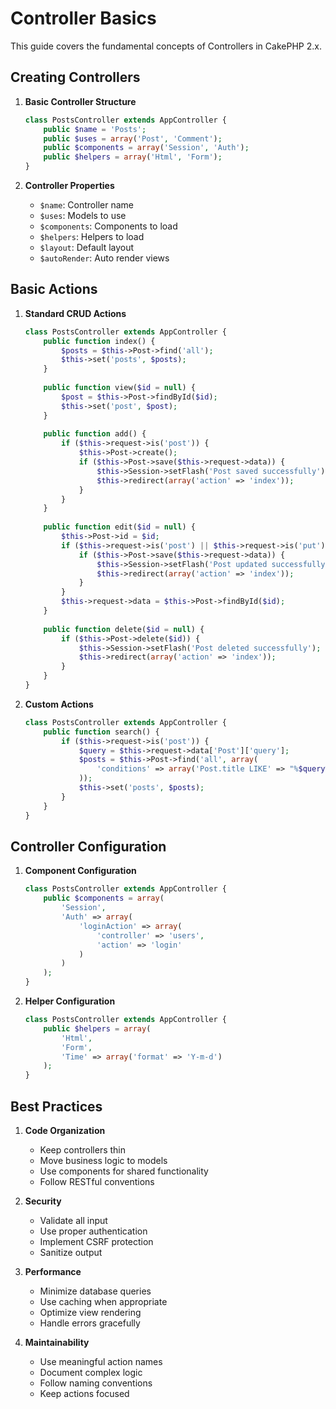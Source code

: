 # Controller Basics

This guide covers the fundamental concepts of Controllers in CakePHP 2.x.

## Creating Controllers

1. **Basic Controller Structure**
   ```php
   class PostsController extends AppController {
       public $name = 'Posts';
       public $uses = array('Post', 'Comment');
       public $components = array('Session', 'Auth');
       public $helpers = array('Html', 'Form');
   }
   ```

2. **Controller Properties**
   - `$name`: Controller name
   - `$uses`: Models to use
   - `$components`: Components to load
   - `$helpers`: Helpers to load
   - `$layout`: Default layout
   - `$autoRender`: Auto render views

## Basic Actions

1. **Standard CRUD Actions**
   ```php
   class PostsController extends AppController {
       public function index() {
           $posts = $this->Post->find('all');
           $this->set('posts', $posts);
       }
       
       public function view($id = null) {
           $post = $this->Post->findById($id);
           $this->set('post', $post);
       }
       
       public function add() {
           if ($this->request->is('post')) {
               $this->Post->create();
               if ($this->Post->save($this->request->data)) {
                   $this->Session->setFlash('Post saved successfully');
                   $this->redirect(array('action' => 'index'));
               }
           }
       }
       
       public function edit($id = null) {
           $this->Post->id = $id;
           if ($this->request->is('post') || $this->request->is('put')) {
               if ($this->Post->save($this->request->data)) {
                   $this->Session->setFlash('Post updated successfully');
                   $this->redirect(array('action' => 'index'));
               }
           }
           $this->request->data = $this->Post->findById($id);
       }
       
       public function delete($id = null) {
           if ($this->Post->delete($id)) {
               $this->Session->setFlash('Post deleted successfully');
               $this->redirect(array('action' => 'index'));
           }
       }
   }
   ```

2. **Custom Actions**
   ```php
   class PostsController extends AppController {
       public function search() {
           if ($this->request->is('post')) {
               $query = $this->request->data['Post']['query'];
               $posts = $this->Post->find('all', array(
                   'conditions' => array('Post.title LIKE' => "%$query%")
               ));
               $this->set('posts', $posts);
           }
       }
   }
   ```

## Controller Configuration

1. **Component Configuration**
   ```php
   class PostsController extends AppController {
       public $components = array(
           'Session',
           'Auth' => array(
               'loginAction' => array(
                   'controller' => 'users',
                   'action' => 'login'
               )
           )
       );
   }
   ```

2. **Helper Configuration**
   ```php
   class PostsController extends AppController {
       public $helpers = array(
           'Html',
           'Form',
           'Time' => array('format' => 'Y-m-d')
       );
   }
   ```

## Best Practices

1. **Code Organization**
   - Keep controllers thin
   - Move business logic to models
   - Use components for shared functionality
   - Follow RESTful conventions

2. **Security**
   - Validate all input
   - Use proper authentication
   - Implement CSRF protection
   - Sanitize output

3. **Performance**
   - Minimize database queries
   - Use caching when appropriate
   - Optimize view rendering
   - Handle errors gracefully

4. **Maintainability**
   - Use meaningful action names
   - Document complex logic
   - Follow naming conventions
   - Keep actions focused 